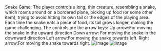 Snake Game:
The player controls a long, thin creature, resembling a snake, which roams around on a bordered plane, picking up food (or some other item), trying to avoid hitting its own tail or the edges of the playing area. Each time the snake eats a piece of food, its tail grows longer, making the game challenging.
The controls are the arrow keys:
Up arrow:For moving the snake in the upward direction
Down arrow: For moving the snake in the downward direction
Left arrow:For moving the snake towards left.
Right arrow:For moving the snake towards right.
![image](https://user-images.githubusercontent.com/116056995/211183221-304841b7-5379-4a11-9093-23a41a4d2705.png)
![image](https://user-images.githubusercontent.com/116056995/211183175-c4dbcd1e-7e38-4b2f-94b6-406f1e43bb65.png)

